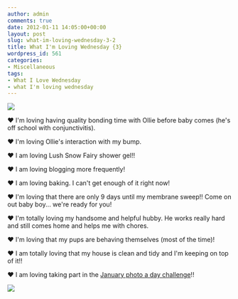 ```yaml
---
author: admin
comments: true
date: 2012-01-11 14:05:00+00:00
layout: post
slug: what-im-loving-wednesday-3-2
title: What I'm Loving Wednesday {3}
wordpress_id: 561
categories:
- Miscellaneous
tags:
- What I Love Wednesday
- what I'm loving wednesday
---
```


[![](http://4.bp.blogspot.com/-g2Cuev_J1yk/Tu1bs4yZvHI/AAAAAAAAEOA/2MvYeAfLFuc/s200/WILW.jpg)](http://littledaisymay.blogspot.com/)

  


❤  I'm loving having quality bonding time with Ollie before baby comes (he's off school with conjunctivitis).  
  
❤  I'm loving Ollie's interaction with my bump.  
  
❤  I am loving Lush Snow Fairy shower gel!!  
  
❤  I am loving blogging more frequently!  
  
❤  I am loving baking.  I can't get enough of it right now!  
  
❤  I'm loving that there are only 9 days until my membrane sweep!! Come on out baby boy... we're ready for you!  
  
❤  I'm totally loving my handsome and helpful hubby.  He works really hard and still comes home and helps me with chores.  
  
❤  I'm loving that my pups are behaving themselves (most of the time)!  
  
❤ I am totally loving that my house is clean and tidy and I'm keeping on top of it!!  
  
❤ I am loving taking part in the [January photo a day challenge](http://boyboyandme.blogspot.com/2012/01/photo-day-challenge-week-1.html)!!

![](https://blogger.googleusercontent.com/tracker/251139911615938991-2063103694083838535?l=www.outmumbered.com)
